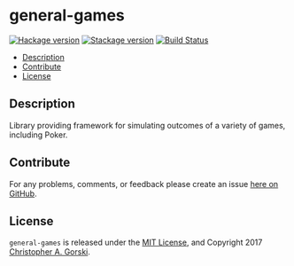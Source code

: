 general-games
=============

[![Hackage version](https://img.shields.io/hackage/v/general-games.svg?label=Hackage)](https://hackage.haskell.org/package/general-games) [![Stackage version](https://www.stackage.org/package/general-games/badge/lts?label=Stackage)](https://www.stackage.org/package/general-games) [![Build Status](https://travis-ci.org/cgorski/general-games.svg?branch=master)](https://travis-ci.org/cgorski/general-games)

* [Description](#description)
* [Contribute](#contribute)
* [License](#license)

## Description

Library providing framework for simulating outcomes of a variety of games, including Poker.


## Contribute

For any problems, comments, or feedback please create an issue [here on GitHub](https://github.com/cgorski/general-games/issues).


## License

`general-games` is released under the [MIT License](https://opensource.org/licenses/MIT), and Copyright 2017 [Christopher A. Gorski](https://www.cgorski.org/).

